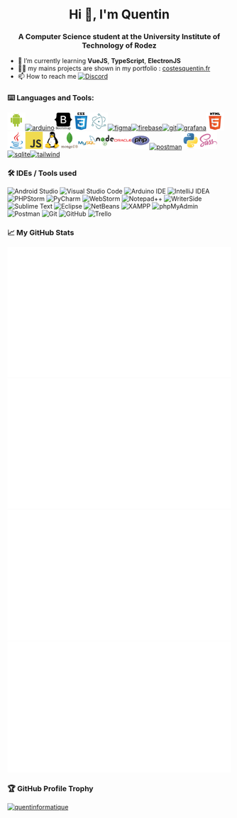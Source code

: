 <h1 align="center">Hi 👋, I'm Quentin</h1>
<h3 align="center">A Computer Science student at the University Institute of Technology of Rodez</h3>

- 🌱 I’m currently learning **VueJS**, **TypeScript**, **ElectronJS**
- 👨‍💻 my mains projects are shown in my portfolio : [costesquentin.fr](https://costesquentin.fr/)
- 📫 How to reach me [![Discord](https://img.shields.io/badge/Discord-7289DA?style=flat-square&logo=discord&logoColor=white)](https://discordapp.com/users/476476029595287552)

<h3 align="left">⌨️ Languages and Tools:</h3>
<p align="left"><a href="https://developer.android.com" target="_blank" rel="noreferrer"><img src="https://raw.githubusercontent.com/devicons/devicon/master/icons/android/android-original-wordmark.svg" alt="android" width="40" height="40"/></a><a href="https://www.arduino.cc/" target="_blank" rel="noreferrer"><img src="https://cdn.worldvectorlogo.com/logos/arduino-1.svg" alt="arduino" width="40" height="40"/></a><a href="https://getbootstrap.com" target="_blank" rel="noreferrer"><img src="https://raw.githubusercontent.com/devicons/devicon/master/icons/bootstrap/bootstrap-plain-wordmark.svg" alt="bootstrap" width="40" height="40"/></a><a href="https://www.w3schools.com/css/" target="_blank" rel="noreferrer"><img src="https://raw.githubusercontent.com/devicons/devicon/master/icons/css3/css3-original-wordmark.svg" alt="css3" width="40" height="40"/></a><a href="https://www.electronjs.org" target="_blank" rel="noreferrer"><img src="https://raw.githubusercontent.com/devicons/devicon/master/icons/electron/electron-original.svg" alt="electron" width="40" height="40"/></a><a href="https://www.figma.com/" target="_blank" rel="noreferrer"><img src="https://www.vectorlogo.zone/logos/figma/figma-icon.svg" alt="figma" width="40" height="40"/></a><a href="https://firebase.google.com/" target="_blank" rel="noreferrer"><img src="https://www.vectorlogo.zone/logos/firebase/firebase-icon.svg" alt="firebase" width="40" height="40"/></a><a href="https://git-scm.com/" target="_blank" rel="noreferrer"><img src="https://www.vectorlogo.zone/logos/git-scm/git-scm-icon.svg" alt="git" width="40" height="40"/></a><a href="https://grafana.com" target="_blank" rel="noreferrer"><img src="https://www.vectorlogo.zone/logos/grafana/grafana-icon.svg" alt="grafana" width="40" height="40"/></a><a href="https://www.w3.org/html/" target="_blank" rel="noreferrer"><img src="https://raw.githubusercontent.com/devicons/devicon/master/icons/html5/html5-original-wordmark.svg" alt="html5" width="40" height="40"/></a><a href="https://www.java.com" target="_blank" rel="noreferrer"><img src="https://raw.githubusercontent.com/devicons/devicon/master/icons/java/java-original.svg" alt="java" width="40" height="40"/></a><a href="https://developer.mozilla.org/en-US/docs/Web/JavaScript" target="_blank" rel="noreferrer"><img src="https://raw.githubusercontent.com/devicons/devicon/master/icons/javascript/javascript-original.svg" alt="javascript" width="40" height="40"/></a><a href="https://www.linux.org/" target="_blank" rel="noreferrer"><img src="https://raw.githubusercontent.com/devicons/devicon/master/icons/linux/linux-original.svg" alt="linux" width="40" height="40"/></a><a href="https://www.mongodb.com/" target="_blank" rel="noreferrer"><img src="https://raw.githubusercontent.com/devicons/devicon/master/icons/mongodb/mongodb-original-wordmark.svg" alt="mongodb" width="40" height="40"/></a><a href="https://www.mysql.com/" target="_blank" rel="noreferrer"><img src="https://raw.githubusercontent.com/devicons/devicon/master/icons/mysql/mysql-original-wordmark.svg" alt="mysql" width="40" height="40"/></a><a href="https://nodejs.org" target="_blank" rel="noreferrer"><img src="https://raw.githubusercontent.com/devicons/devicon/master/icons/nodejs/nodejs-original-wordmark.svg" alt="nodejs" width="40" height="40"/></a><a href="https://www.oracle.com/" target="_blank" rel="noreferrer"><img src="https://raw.githubusercontent.com/devicons/devicon/master/icons/oracle/oracle-original.svg" alt="oracle" width="40" height="40"/></a><a href="https://www.php.net" target="_blank" rel="noreferrer"><img src="https://raw.githubusercontent.com/devicons/devicon/master/icons/php/php-original.svg" alt="php" width="40" height="40"/></a><a href="https://postman.com" target="_blank" rel="noreferrer"><img src="https://www.vectorlogo.zone/logos/getpostman/getpostman-icon.svg" alt="postman" width="40" height="40"/></a><a href="https://www.python.org" target="_blank" rel="noreferrer"><img src="https://raw.githubusercontent.com/devicons/devicon/master/icons/python/python-original.svg" alt="python" width="40" height="40"/></a><a href="https://sass-lang.com" target="_blank" rel="noreferrer"><img src="https://raw.githubusercontent.com/devicons/devicon/master/icons/sass/sass-original.svg" alt="sass" width="40" height="40"/></a><a href="https://www.sqlite.org/" target="_blank" rel="noreferrer"><img src="https://www.vectorlogo.zone/logos/sqlite/sqlite-icon.svg" alt="sqlite" width="40" height="40"/></a><a href="https://tailwindcss.com/" target="_blank" rel="noreferrer"><img src="https://www.vectorlogo.zone/logos/tailwindcss/tailwindcss-icon.svg" alt="tailwind" width="40" height="40"/></a></p>

<h3 align="left">🛠️ IDEs / Tools used</h3>

 ![Android Studio](https://img.shields.io/badge/Android_Studio-3DDC84?style=flat-square&logo=android-studio&logoColor=white) ![Visual Studio Code](https://img.shields.io/badge/Visual_Studio_Code-0078D4?style=flat-square&logo=visual%20studio%20code&logoColor=white)  ![Arduino IDE](https://img.shields.io/badge/Arduino_IDE-00979D?style=flat-square&logo=arduino&logoColor=white) ![IntelliJ IDEA](https://img.shields.io/badge/IntelliJ_IDEA-000000.svg?style=flat-square&logo=intellij-idea&logoColor=white)  ![PHPStorm](http://img.shields.io/badge/-PHPStorm-181717?style=flat-square&logo=phpstorm&logoColor=white) ![PyCharm](https://img.shields.io/badge/PyCharm-000000.svg?&style=flat-square&logo=PyCharm&logoColor=white)  ![WebStorm](https://img.shields.io/badge/WebStorm-000000?style=flat-square&logo=WebStorm&logoColor=white)  ![Notepad++](https://img.shields.io/badge/Notepad++-90E59A.svg?style=flat-square&logo=notepad%2B%2B&logoColor=black) ![WriterSide](https://img.shields.io/badge/WriterSide-000000?style=flat-square&logo=generic&logoColor=white) ![Sublime Text](https://img.shields.io/badge/Sublime_Text-FF9800?style=flat-square&logo=sublime-text&logoColor=white) ![Eclipse](https://img.shields.io/badge/Eclipse-2C2255?style=flat-square&logo=eclipse&logoColor=white) ![NetBeans](https://img.shields.io/badge/NetBeans-1B6AC6?style=flat-square&logo=apache-netbeans-ide&logoColor=white) ![XAMPP](https://img.shields.io/badge/XAMPP-F37623?style=flat-square&logo=xampp&logoColor=white)  ![phpMyAdmin](https://img.shields.io/badge/phpMyAdmin-4F5B93?style=flat-square&logo=phpmyadmin&logoColor=white) ![Postman](https://img.shields.io/badge/Postman-FF6C37?style=flat-square&logo=postman&logoColor=white) ![Git](https://img.shields.io/badge/Git-F05032?style=flat-square&logo=git&logoColor=white) ![GitHub](https://img.shields.io/badge/GitHub-181717?style=flat-square&logo=github&logoColor=white)   ![Trello](https://img.shields.io/badge/Trello-0079BF?style=flat-square&logo=trello&logoColor=white) 

<h3 align="left">📈 My GitHub Stats</h3>

![](https://raw.githubusercontent.com/quentinformatique/github_stats/master/generated/languages.svg#gh-dark-mode-only)
![](https://raw.githubusercontent.com/quentinformatique/github_stats/master/generated/languages.svg#gh-light-mode-only)
![](https://raw.githubusercontent.com/quentinformatique/github_stats/master/generated/overview.svg#gh-dark-mode-only)
![](https://raw.githubusercontent.com/quentinformatique/github_stats/master/generated/overview.svg#gh-light-mode-only)


<h3 align="left">🏆 GitHub Profile Trophy</h3>
<p align="left"><a href="https://github.com/ryo-ma/github-profile-trophy"><img src="https://github-profile-trophy.vercel.app/?username=quentinformatique&theme=onestar&column=-1" alt="quentinformatique" /></a></p>
